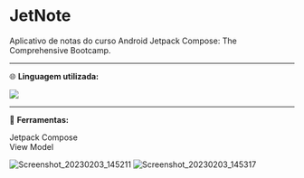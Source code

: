 # JetNote
Aplicativo de notas do curso Android Jetpack Compose: The Comprehensive Bootcamp.
<div>
<hr>
<p align="left">
  🌐 <strong>Linguagem utilizada:</strong>
</p>
  <a href="#" alt="Kotlin">
  <img src="https://img.shields.io/badge/kotlin-%237F52FF.svg?style=for-the-badge&logo=kotlin&logoColor=white" /></a>
  <hr>
  <p align="left">
  💼 <strong>Ferramentas:</strong>
  <div>
  Jetpack Compose
  <div>
  View Model
</p>

 ![Screenshot_20230203_145211](https://user-images.githubusercontent.com/54047572/216675833-bd02d2e2-fad9-4e17-a535-e0a51d669f59.png)
![Screenshot_20230203_145317](https://user-images.githubusercontent.com/54047572/216675843-1ef49654-6e71-4a3c-8bb7-14fc55e13013.png)



